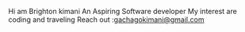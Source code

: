 Hi am Brighton kimani
An Aspiring Software developer 
My interest are coding and traveling 
Reach out :gachagokimani@gmail.com
